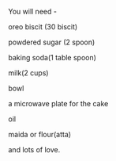You will need -

oreo biscit (30 biscit)

powdered sugar (2 spoon)

baking soda(1 table spoon)

milk(2 cups)

bowl

a microwave plate for the cake

oil

maida or flour(atta)

and lots of love.